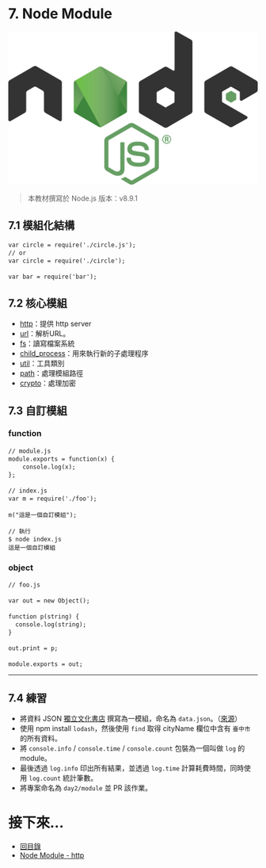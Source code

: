 # 7. Node Module

![](../img/nodejs-logo.png)

> 本教材撰寫於 Node.js 版本：v8.9.1

## 7.1 模組化結構

```
var circle = require('./circle.js');
// or
var circle = require('./circle');

var bar = require('bar');
```

## 7.2 核心模組
- [http](https://nodejs.org/api/http.html)：提供 http server
- [url](https://nodejs.org/api/url.html)：解析URL。
- [fs](https://nodejs.org/api/fs.html)：讀寫檔案系統
- [child_process](https://nodejs.org/api/child_process.html)：用來執行新的子處理程序
- [util](https://nodejs.org/api/util.html)：工具類別
- [path](https://nodejs.org/api/path.html)：處理模組路徑
- [crypto](https://nodejs.org/api/crypto.html)：處理加密

## 7.3 自訂模組


### function

```
// module.js
module.exports = function(x) {
    console.log(x);
};

// index.js
var m = require('./foo');

m("這是一個自訂模組");

// 執行
$ node index.js
這是一個自訂模組
```

### object

```
// foo.js

var out = new Object();

function p(string) {
  console.log(string);
}

out.print = p;

module.exports = out;
```


---

## 7.4 練習
- 將資料 JSON [獨立文化書店](https://cloud.culture.tw/frontsite/trans/emapOpenDataAction.do?method=exportEmapJson&typeId=M) 撰寫為一模組，命名為 `data.json`。（[來源](https://data.gov.tw/dataset/6224)）
- 使用 npm install `lodash`，然後使用 `find` 取得 cityName 欄位中含有 `臺中市` 的所有資料。
- 將 `console.info` / `console.time` / `console.count` 包裝為一個叫做 `log` 的 module。
- 最後透過 `log.info` 印出所有結果，並透過 `log.time` 計算耗費時間，同時使用 `log.count` 統計筆數。
- 將專案命名為 `day2/module` 並 PR 該作業。

# 接下來...
- [回目錄](../SUMMARY.md)
- [Node Module - http](../node-module-http/index.md)
